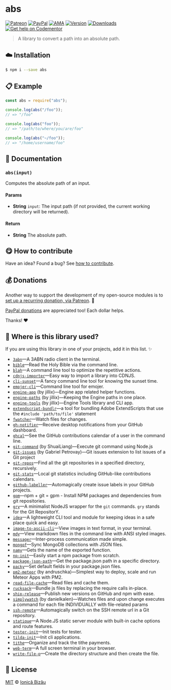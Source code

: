 
# abs

 [![Patreon](https://img.shields.io/badge/Support%20me%20on-Patreon-%23e6461a.svg)][paypal-donations] [![PayPal](https://img.shields.io/badge/%24-paypal-f39c12.svg)][paypal-donations] [![AMA](https://img.shields.io/badge/ask%20me-anything-1abc9c.svg)](https://github.com/IonicaBizau/ama) [![Version](https://img.shields.io/npm/v/abs.svg)](https://www.npmjs.com/package/abs) [![Downloads](https://img.shields.io/npm/dt/abs.svg)](https://www.npmjs.com/package/abs) [![Get help on Codementor](https://cdn.codementor.io/badges/get_help_github.svg)](https://www.codementor.io/johnnyb?utm_source=github&utm_medium=button&utm_term=johnnyb&utm_campaign=github)

> A library to convert a path into an absolute path.

## :cloud: Installation

```sh
$ npm i --save abs
```


## :clipboard: Example



```js
const abs = require("abs");

console.log(abs("/foo"));
// => "/foo"

console.log(abs("foo"));
// => "/path/to/where/you/are/foo"

console.log(abs("~/foo"));
// => "/home/username/foo"
```

## :memo: Documentation


### `abs(input)`
Computes the absolute path of an input.

#### Params
- **String** `input`: The input path (if not provided, the current working directory will be returned).

#### Return
- **String** The absolute path.



## :yum: How to contribute
Have an idea? Found a bug? See [how to contribute][contributing].

## :moneybag: Donations

Another way to support the development of my open-source modules is
to [set up a recurring donation, via Patreon][patreon]. :rocket:

[PayPal donations][paypal-donations] are appreciated too! Each dollar helps.

Thanks! :heart:

## :dizzy: Where is this library used?
If you are using this library in one of your projects, add it in this list. :sparkles:


 - [`3abn`](https://github.com/IonicaBizau/3abn#readme)—A 3ABN radio client in the terminal.
 - [`bible`](https://github.com/BibleJS/BibleApp)—Read the Holy Bible via the command line.
 - [`blah`](https://github.com/IonicaBizau/blah)—A command line tool to optimize the repetitive actions.
 - [`cdnjs-importer`](https://github.com/cdnjs/cdnjs-importer)—Easy way to import a library into CDNJS.
 - [`cli-sunset`](https://github.com/IonicaBizau/cli-sunset)—A fancy command line tool for knowing the sunset time.
 - [`emojer-cli`](https://github.com/IonicaBizau/emojer-cli#readme)—Command line tool for emojer.
 - [`engine-app`](https://github.com/jillix/engine-app#readme) (by jillix)—Engine app related helper functions.
 - [`engine-paths`](https://github.com/jillix/engine-paths#readme) (by jillix)—Keeping the Engine paths in one place.
 - [`engine-tools`](https://github.com/jillix/engine-tools) (by jillix)—Engine Tools library and CLI app.
 - [`extendscript-bundlr`](https://github.com/fabiantheblind/extendscript-bundlr#readme)—a tool for bundling Adobe ExtendScripts that use the `#include 'path/to/file'` statement
 - [`fwatcher`](https://github.com/IonicaBizau/node-fwatcher)—Watch files for changes.
 - [`gh-notifier`](https://bitbucket.org/IonicaBizau/gh-notifier#readme)—Receive desktop notifications from your GitHub dashboard.
 - [`ghcal`](https://github.com/IonicaBizau/ghcal)—See the GitHub contributions calendar of a user in the command line.
 - [`git-command`](https://github.com/liangshuai/node-git#readme) (by ShuaiLiang)—Execute git command using Node.js
 - [`git-issues`](https://github.com/softwarescales/git-issues) (by Gabriel Petrovay)—Git issues extension to list issues of a Git project
 - [`git-repos`](https://github.com/IonicaBizau/node-git-repos#readme)—Find all the git repositories in a specified directory, recursively.
 - [`git-stats`](https://github.com/IonicaBizau/git-stats)—Local git statistics including GitHub-like contributions calendars.
 - [`github-labeller`](https://github.com/IonicaBizau/github-labeller#readme)—Automagically create issue labels in your GitHub projects.
 - [`gpm`](https://github.com/IonicaBizau/gpm)—npm + git = gpm - Install NPM packages and dependencies from git repositories.
 - [`gry`](https://github.com/IonicaBizau/node-gry)—A minimalist NodeJS wrapper for the `git` commands. `gry` stands for the Git RepositorY.
 - [`idea`](https://github.com/IonicaBizau/idea)—A lightweight CLI tool and module for keeping ideas in a safe place quick and easy.
 - [`image-to-ascii-cli`](https://github.com/IonicaBizau/image-to-ascii-cli#readme)—View images in text format, in your terminal.
 - [`mdy`](https://github.com/IonicaBizau/mdy#readme)—View markdown files in the command line with ANSI styled images.
 - [`messager`](https://github.com/IonicaBizau/node-messager#readme)—Inter-process communication made simple.
 - [`mongof`](https://github.com/IonicaBizau/node-mongof)—Sync MongoDB collections with JSON files.
 - [`namy`](https://github.com/IonicaBizau/namy)—Gets the name of the exported function.
 - [`np-init`](https://github.com/IonicaBizau/np-init#readme)—Easily start a npm package from scratch.
 - [`package-json-path`](https://github.com/IonicaBizau/package-json-path#readme)—Get the package.json path in a specific directory.
 - [`packy`](https://github.com/IonicaBizau/packy#readme)—Set default fields in your package.json files.
 - [`pm2-meteor`](https://github.com/andruschka/pm2-meteor) (by andruschka)—Simplest way to deploy, scale and run Meteor Apps with PM2.
 - [`read-file-cache`](https://github.com/IonicaBizau/read-file-cache#readme)—Read files and cache them.
 - [`rucksack`](https://github.com/IonicaBizau/rucksack#readme)—Bundle js files by replacing the require calls in-place.
 - [`ship-release`](https://github.com/IonicaBizau/ship-release#readme)—Publish new versions on GitHub and npm with ease.
 - [`simplywatch`](https://github.com/danielkalen/simplywatch#readme) (by danielkalen)—Watches files and upon change executes a command for each file INDIVIDUALLY with file-related params
 - [`ssh-remote`](https://github.com/IonicaBizau/ssh-remote)—Automagically switch on the SSH remote url in a Git repository.
 - [`statique`](https://github.com/IonicaBizau/statique)—A Node.JS static server module with built-in cache options and route features.
 - [`tester-init`](https://github.com/IonicaBizau/tester-init#readme)—Init tests for tester.
 - [`tilda-init`](https://github.com/IonicaBizau/tilda-init#readme)—Init cli applications.
 - [`tithe`](https://github.com/IonicaBizau/tithe)—Organize and track the tithe payments.
 - [`web-term`](https://github.com/IonicaBizau/web-term)—A full screen terminal in your browser.
 - [`write-file-p`](https://github.com/IonicaBizau/write-file-p#readme)—Create the directory structure and then create the file.

## :scroll: License

[MIT][license] © [Ionică Bizău][website]

[patreon]: https://www.patreon.com/ionicabizau
[paypal-donations]: https://www.paypal.com/cgi-bin/webscr?cmd=_s-xclick&hosted_button_id=RVXDDLKKLQRJW
[donate-now]: http://i.imgur.com/6cMbHOC.png

[license]: http://showalicense.com/?fullname=Ionic%C4%83%20Biz%C4%83u%20%3Cbizauionica%40gmail.com%3E%20(http%3A%2F%2Fionicabizau.net)&year=2015#license-mit
[website]: http://ionicabizau.net
[contributing]: /CONTRIBUTING.md
[docs]: /DOCUMENTATION.md

